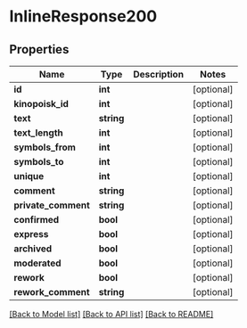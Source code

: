 # InlineResponse200

## Properties
Name | Type | Description | Notes
------------ | ------------- | ------------- | -------------
**id** | **int** |  | [optional] 
**kinopoisk_id** | **int** |  | [optional] 
**text** | **string** |  | [optional] 
**text_length** | **int** |  | [optional] 
**symbols_from** | **int** |  | [optional] 
**symbols_to** | **int** |  | [optional] 
**unique** | **int** |  | [optional] 
**comment** | **string** |  | [optional] 
**private_comment** | **string** |  | [optional] 
**confirmed** | **bool** |  | [optional] 
**express** | **bool** |  | [optional] 
**archived** | **bool** |  | [optional] 
**moderated** | **bool** |  | [optional] 
**rework** | **bool** |  | [optional] 
**rework_comment** | **string** |  | [optional] 

[[Back to Model list]](../../README.md#documentation-for-models) [[Back to API list]](../../README.md#documentation-for-api-endpoints) [[Back to README]](../../README.md)

